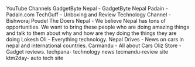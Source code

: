 YouTube Channels
GadgetByte Nepal - GadgetByte Nepal
Padain - Padain.com
TechGuff - Unboxing and Review
Technology Channel - Bishworaj Poudel
The Doers Nepal - We believe Nepal has tons of opportunities. We want to bring these people who are doing amazing things and talk to them about why and how are they doing the things they are doing
Lokesh Oli - Everything technology.
Nepal Drives - News on cars in nepal and international countries.
Carmandu - All about Cars
Oliz Store - Gadget reviews.
techpana- technology news
tecmandu-review site
ktm2day- auto tech site
